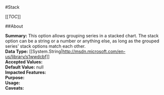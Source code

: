#Stack

[[_TOC_]]

##About

**Summary:**  This option allows grouping series in a stacked chart. The stack option can be a string or a number or anything else, as long as the grouped series' stack options match each other.   
**Data Type:** [[System.String|http://msdn.microsoft.com/en-us/library/s1wwdcbf]]  
**Accepted Values:**   
**Default Value:** null  
**Impacted Features:**   
**Purpose:**   
**Usage:**   
**Caveats:**   

